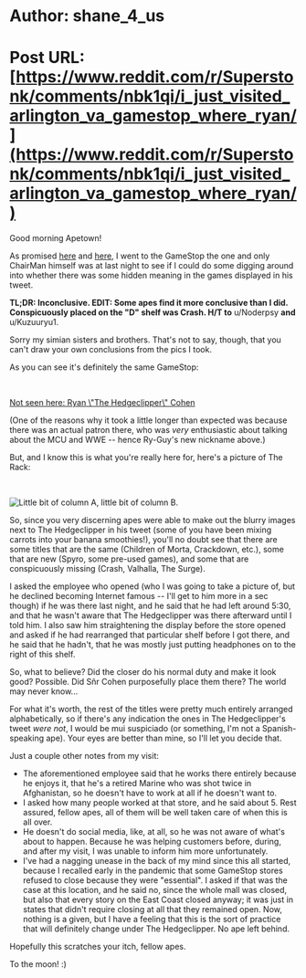 # Author: shane_4_us
# Post URL: [https://www.reddit.com/r/Superstonk/comments/nbk1qi/i_just_visited_arlington_va_gamestop_where_ryan/](https://www.reddit.com/r/Superstonk/comments/nbk1qi/i_just_visited_arlington_va_gamestop_where_ryan/)


Good morning Apetown!

As promised [here](https://www.reddit.com/r/Superstonk/comments/nb5sh6/maybe_we_missed_some_triangles/gxxo5zm?utm_source=share&utm_medium=web2x&context=3) and [here](https://www.reddit.com/r/Superstonk/comments/nb4tbl/ryan_cohen_tweet/gxxiq6y?utm_source=share&utm_medium=web2x&context=3), I went to the GameStop the one and only ChairMan himself was at last night to see if I could do some digging around into whether there was some hidden meaning in the games displayed in his tweet.

**TL;DR: Inconclusive. EDIT: Some apes find it more conclusive than I did. Conspicuously placed on the "D" shelf was Crash. H/T to** u/Noderpsy **and** u/Kuzuuryu1.

Sorry my simian sisters and brothers. That's not to say, though, that you can't draw your own conclusions from the pics I took.

As you can see it's definitely the same GameStop:

&#x200B;

[Not seen here: Ryan \\"The Hedgeclipper\\" Cohen](https://preview.redd.it/aso34jysqwy61.jpg?width=3120&format=pjpg&auto=webp&s=049728f71fe7f7d025c67066c9a20612fa486bb1)

(One of the reasons why it took a little longer than expected was because there was an actual patron there, who was *very* enthusiastic about talking about the MCU and WWE -- hence Ry-Guy's new nickname above.)

But, and I know this is what you're really here for, here's a picture of The Rack:

&#x200B;

![Little bit of column A, little bit of column B.](https://preview.redd.it/fwi291ajrwy61.jpg?width=3120&format=pjpg&auto=webp&s=a03b9bb307195edc7634c0b814c0574b34d0c13d)

So, since you very discerning apes were able to make out the blurry images next to The Hedgeclipper in his tweet (some of you have been mixing carrots into your banana smoothies!), you'll no doubt see that there are some titles that are the same (Children of Morta, Crackdown, etc.), some that are new (Spyro, some pre-used games), and some that are conspicuously missing (Crash, Valhalla, The Surge).

I asked the employee who opened (who I was going to take a picture of, but he declined becoming Internet famous -- I'll get to him more in a sec though) if he was there last night, and he said that he had left around 5:30, and that he wasn't aware that The Hedgeclipper was there afterward until I told him. I also saw him straightening the display before the store opened and asked if he had rearranged that particular shelf before I got there, and he said that he hadn't, that he was mostly just putting headphones on to the right of this shelf.

So, what to believe? Did the closer do his normal duty and make it look good? Possible. Did Sñr Cohen purposefully place them there? The world may never know...

For what it's worth, the rest of the titles were pretty much entirely arranged alphabetically, so if there's any indication the ones in The Hedgeclipper's tweet *were not*, I would be mui suspiciado (or something, I'm not a Spanish-speaking ape). Your eyes are better than mine, so I'll let you decide that.

Just a couple other notes from my visit:

* The aforementioned employee said that he works there entirely because he enjoys it, that he's a retired Marine who was shot twice in Afghanistan, so he doesn't have to work at all if he doesn't want to.
* I asked how many people worked at that store, and he said about 5. Rest assured, fellow apes, all of them will be well taken care of when this is all over.
* He doesn't do social media, like, at all, so he was not aware of what's about to happen. Because he was helping customers before, during, and after my visit, I was unable to inform him more unfortunately.
* I've had a nagging unease in the back of my mind since this all started, because I recalled early in the pandemic that some GameStop stores refused to close because they were "essential". I asked if that was the case at this location, and he said no, since the whole mall was closed, but also that every story on the East Coast closed anyway; it was just in states that didn't require closing at all that they remained open. Now, nothing is a given, but I have a feeling that this is the sort of practice that will definitely change under The Hedgeclipper. No ape left behind.

Hopefully this scratches your itch, fellow apes.

To the moon! :)